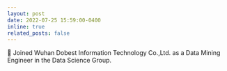```yaml
---
layout: post
date: 2022-07-25 15:59:00-0400
inline: true
related_posts: false
---
```


💼 Joined Wuhan Dobest Information Technology Co.,Ltd. as a Data Mining Engineer in the Data Science Group.  
